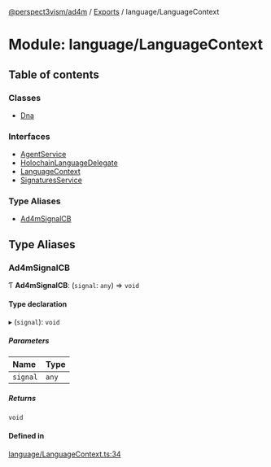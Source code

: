 [@perspect3vism/ad4m](../README.md) / [Exports](../modules.md) / language/LanguageContext

# Module: language/LanguageContext

## Table of contents

### Classes

- [Dna](../classes/language_LanguageContext.Dna.md)

### Interfaces

- [AgentService](../interfaces/language_LanguageContext.AgentService.md)
- [HolochainLanguageDelegate](../interfaces/language_LanguageContext.HolochainLanguageDelegate.md)
- [LanguageContext](../interfaces/language_LanguageContext.LanguageContext.md)
- [SignaturesService](../interfaces/language_LanguageContext.SignaturesService.md)

### Type Aliases

- [Ad4mSignalCB](language_LanguageContext.md#ad4msignalcb)

## Type Aliases

### Ad4mSignalCB

Ƭ **Ad4mSignalCB**: (`signal`: `any`) => `void`

#### Type declaration

▸ (`signal`): `void`

##### Parameters

| Name | Type |
| :------ | :------ |
| `signal` | `any` |

##### Returns

`void`

#### Defined in

[language/LanguageContext.ts:34](https://github.com/perspect3vism/ad4m/blob/e76a46f1/core/src/language/LanguageContext.ts#L34)
